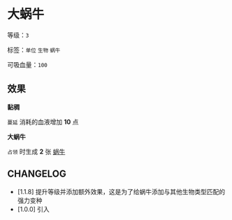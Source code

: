 # 大蜗牛

等级：`3`

标签：`单位` `生物` `蜗牛`

可吸血量：`100`

## 效果

**黏稠**

`蔓延` 消耗的血液增加 **10** 点

**大蜗牛**

`占领` 时生成 **2** 张 [蜗牛](蜗牛.md)

## CHANGELOG

- [1.1.8] 提升等级并添加额外效果，这是为了给蜗牛添加与其他生物类型匹配的强力变种
- [1.0.0] 引入
